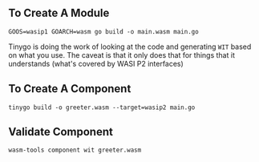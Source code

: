 ## To Create A Module
```
GOOS=wasip1 GOARCH=wasm go build -o main.wasm main.go
```

Tinygo is doing the work of looking at the code and generating `WIT` based on what you use. The caveat is that it only does that for things that it understands (what's covered by WASI P2 interfaces)

## To Create A Component
```
tinygo build -o greeter.wasm --target=wasip2 main.go
```

## Validate Component
```
wasm-tools component wit greeter.wasm
```